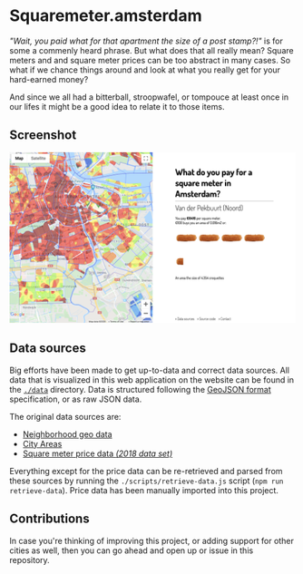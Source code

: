 # Squaremeter.amsterdam

_"Wait, you paid what for that apartment the size of a post stamp?!"_ is for some a commenly heard phrase. But what does that all really mean? Square meters and and square meter prices can be too abstract in many cases. So what if we chance things around and look at what you really get for your hard-earned money? 

And since we all had a bitterball, stroopwafel, or tompouce at least once in our lifes it might be a good idea to relate it to those items.

## Screenshot
![Application screenshot](./assets/readme/screenshot.png)

## Data sources
Big efforts have been made to get up-to-data and correct data sources. All data that is visualized in this web application on the website can be found in the [`./data`](https://github.com/SvanBoxel/squaremeter.amsterdam/tree/master/data) directory. Data is structured following the [GeoJSON format](https://geojson.org/) specification, or as raw JSON data. 

The original data sources are: 
- [Neighborhood geo data](https://claircitydata.cbs.nl/dataset/districts-and-neighbourhoods-amsterdam/resource/d02c5f12-1cfa-4d7c-91d3-41af8e4ed634)
- [City Areas](https://maps.amsterdam.nl/open_geodata/?k=202)
- [Square meter price data _(2018 data set)_](https://maps.amsterdam.nl/woningwaarde/?LANG=en)

Everything except for the price data can be re-retrieved and parsed from these sources by running the `./scripts/retrieve-data.js` script (`npm run retrieve-data`). Price data has been manually imported into this project.

## Contributions
In case you're thinking of improving this project, or adding support for other cities as well, then you can go ahead and open up or issue in this repository. 